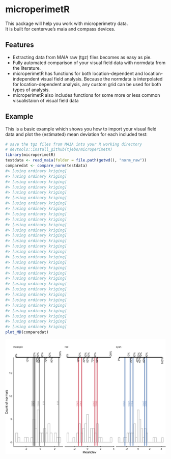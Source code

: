 <!-- README.md is generated from README.Rmd. Please edit that file -->

# microperimetR

This package will help you work with microperimetry data.  
It is built for centervue’s maia and compass devices.

## Features

  - Extracting data from MAIA raw (tgz) files becomes as easy as pie.
  - Fully automated comparison of your visual field data with normdata
    from the literature.
  - microperimetR has functions for both location-dependent and
    location-independent visual field analysis. Because the normdata is
    interpolated for location-dependent analysis, any custom grid can be
    used for both types of analysis.
  - microperimetR also includes functions for some more or less common
    visualistaion of visual field data

## Example

This is a basic example which shows you how to import your visual field
data and plot the (estimated) mean deviation for each included test:

``` r
# save the tgz files from MAIA into your R working directory 
# devtools::install_github(tjebo/microperimetR)
library(microperimetR)
testdata <- read_maia(folder = file.path(getwd(), "norm_raw"))
comparedat <- compare_norm(testdata)
#> [using ordinary kriging]
#> [using ordinary kriging]
#> [using ordinary kriging]
#> [using ordinary kriging]
#> [using ordinary kriging]
#> [using ordinary kriging]
#> [using ordinary kriging]
#> [using ordinary kriging]
#> [using ordinary kriging]
#> [using ordinary kriging]
#> [using ordinary kriging]
#> [using ordinary kriging]
#> [using ordinary kriging]
#> [using ordinary kriging]
#> [using ordinary kriging]
#> [using ordinary kriging]
#> [using ordinary kriging]
#> [using ordinary kriging]
#> [using ordinary kriging]
#> [using ordinary kriging]
#> [using ordinary kriging]
#> [using ordinary kriging]
#> [using ordinary kriging]
#> [using ordinary kriging]
#> [using ordinary kriging]
#> [using ordinary kriging]
#> [using ordinary kriging]
#> [using ordinary kriging]
#> [using ordinary kriging]
#> [using ordinary kriging]
plot_MD(comparedat)
```

![](README-example-1.png)<!-- -->

